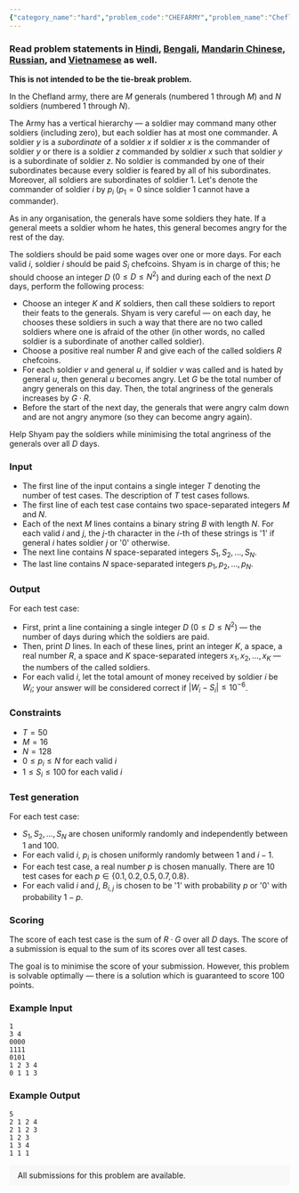 ```yaml
---
{"category_name":"hard","problem_code":"CHEFARMY","problem_name":"Chefland Army","problemComponents":{"constraints":"","constraintsState":false,"subtasks":"","subtasksState":false,"inputFormat":"","inputFormatState":false,"outputFormat":"","outputFormatState":false,"sampleTestCases":{}},"video_editorial_url":"","languages_supported":{"0":"CPP14","1":"C","2":"JAVA","3":"PYTH 3.6","4":"PYTH","5":"PYP3","6":"CS2","7":"ADA","8":"PYPY","9":"TEXT","10":"PAS fpc","11":"NODEJS","12":"RUBY","13":"PHP","14":"GO","15":"HASK","16":"TCL","17":"PERL","18":"SCALA","19":"LUA","20":"kotlin","21":"BASH","22":"JS","23":"LISP sbcl","24":"rust","25":"PAS gpc","26":"BF","27":"CLOJ","28":"R","29":"D","30":"CAML","31":"FORT","32":"ASM","33":"swift","34":"FS","35":"WSPC","36":"LISP clisp","37":"SQL","38":"SCM guile","39":"PERL6","40":"ERL","41":"CLPS","42":"ICK","43":"NICE","44":"PRLG","45":"ICON","46":"COB","47":"SCM chicken","48":"PIKE","49":"SCM qobi","50":"ST","51":"NEM"},"max_timelimit":7,"source_sizelimit":50000,"problem_author":"alei","problem_tester":null,"date_added":"22-12-2019","tags":{"0":"alei","1":"alei","2":"breadth","3":"depth","4":"hashing","5":"jan20","6":"linear","7":"linear","8":"vijju123"},"problem_difficulty_level":"Hard","best_tag":"Linear Programming","editorial_url":"https://discuss.codechef.com/problems/CHEFARMY","time":{"view_start_date":1578907800,"submit_start_date":1578907800,"visible_start_date":1578907800,"end_date":1735669800},"is_direct_submittable":false,"problemDiscussURL":"https://discuss.codechef.com/search?q=CHEFARMY","is_proctored":false,"visitedContests":{},"layout":"problem"}
---
```

### Read problem statements in [Hindi](https://www.codechef.com/download/translated/JAN20/hindi/CHEFARMY.pdf), [Bengali](https://www.codechef.com/download/translated/JAN20/bengali/CHEFARMY.pdf), [Mandarin Chinese](https://www.codechef.com/download/translated/JAN20/mandarin/CHEFARMY.pdf), [Russian](https://www.codechef.com/download/translated/JAN20/russian/CHEFARMY.pdf), and [Vietnamese](https://www.codechef.com/download/translated/JAN20/vietnamese/CHEFARMY.pdf) as well.

**This is not intended to be the tie-break problem.**

In the Chefland army, there are $M$ generals (numbered $1$ through $M$) and $N$ soldiers (numbered $1$ through $N$).

The Army has a vertical hierarchy ― a soldier may command many other soldiers (including zero), but each soldier has at most one commander. A soldier $y$ is a *subordinate* of a soldier $x$ if soldier $x$ is the commander of soldier $y$ or there is a soldier $z$ commanded by soldier $x$ such that soldier $y$ is a subordinate of soldier $z$. No soldier is commanded by one of their subordinates because every soldier is feared by all of his subordinates. Moreover, all soldiers are subordinates of soldier $1$. Let's denote the commander of soldier $i$ by $p_i$ ($p_1 = 0$ since soldier $1$ cannot have a commander).

As in any organisation, the generals have some soldiers they hate. If a general meets a soldier whom he hates, this general becomes angry for the rest of the day.

The soldiers should be paid some wages over one or more days. For each valid $i$, soldier $i$ should be paid $S_i$ chefcoins. Shyam is in charge of this; he should choose an integer $D$ ($0 \le D \le N^2$) and during each of the next $D$ days, perform the following process:
- Choose an integer $K$ and $K$ soldiers, then call these soldiers to report their feats to the generals. Shyam is very careful ― on each day, he chooses these soldiers in such a way that there are no two called soldiers where one is afraid of the other (in other words, no called soldier is a subordinate of another called soldier).
- Choose a positive real number $R$ and give each of the called soldiers $R$ chefcoins.
- For each soldier $v$ and general $u$, if soldier $v$ was called and is hated by general $u$, then general $u$ becomes angry. Let $G$ be the total number of angry generals on this day. Then, the total angriness of the generals increases by $G \cdot R$.
- Before the start of the next day, the generals that were angry calm down and are not angry anymore (so they can become angry again).

Help Shyam pay the soldiers while minimising the total angriness of the generals over all $D$ days.

### Input
- The first line of the input contains a single integer $T$ denoting the number of test cases. The description of $T$ test cases follows.
- The first line of each test case contains two space-separated integers $M$ and $N$.
- Each of the next $M$ lines contains a binary string $B$ with length $N$. For each valid $i$ and $j$, the $j$-th character in the $i$-th of these strings is '1' if general $i$ hates soldier $j$ or '0' otherwise.
- The next line contains $N$ space-separated integers $S_1, S_2, \ldots, S_N$.
- The last line contains $N$ space-separated integers $p_1, p_2, \ldots, p_N$.

### Output
For each test case:
- First, print a line containing a single integer $D$ ($0 \le D \le N^2$) ― the number of days during which the soldiers are paid.
- Then, print $D$ lines. In each of these lines, print an integer $K$, a space, a real number $R$, a space and $K$ space-separated integers $x_1, x_2, \ldots, x_K$ ― the numbers of the called soldiers.
- For each valid $i$, let the total amount of money received by soldier $i$ be $W_i$; your answer will be considered correct if $|W_i - S_i| \le 10^{-6}$.

### Constraints
- $T = 50$
- $M = 16$ 
- $N = 128$
- $0 \le p_i \le N$ for each valid $i$
- $1 \le S_i \le 100$ for each valid $i$

### Test generation
For each test case:
- $S_1, S_2, \ldots, S_N$ are chosen uniformly randomly and independently between $1$ and $100$.
- For each valid $i$, $p_i$ is chosen uniformly randomly between $1$ and $i-1$.
- For each test case, a real number $p$ is chosen manually. There are $10$ test cases for each $p \in \{0.1, 0.2, 0.5, 0.7, 0.8\}$.
- For each valid $i$ and $j$, $B_{i,j}$ is chosen to be '1' with probability $p$ or '0' with probability $1-p$.

### Scoring
The score of each test case is the sum of $R \cdot G$ over all $D$ days. The score of a submission is equal to the sum of its scores over all test cases.

The goal is to minimise the score of your submission. However, this problem is solvable optimally ― there is a solution which is guaranteed to score 100 points.

### Example Input
```
1
3 4
0000
1111
0101
1 2 3 4
0 1 1 3
```

### Example Output
```
5
2 1 2 4
2 1 2 3
1 2 3
1 3 4
1 1 1
```

<aside style='background: #f8f8f8;padding: 10px 15px;'><div>All submissions for this problem are available.</div></aside>